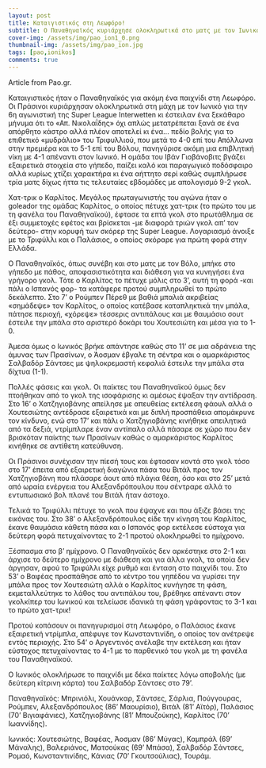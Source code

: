 ```yaml
---
layout: post
title: Καταιγιστικός στη Λεωφόρο!
subtitle: Ο Παναθηναϊκός κυριάρχησε ολοκληρωτικά στο ματς με τον Ιωνικό επικρατώντας 4-1
cover-img: /assets/img/pao_ion1_0.png
thumbnail-img: /assets/img/pao_ion.jpg
tags: [pao,ionikos]
comments: true
---
```

Article from Pao.gr.

Καταιγιστικός ήταν ο Παναθηναϊκός για ακόμη ένα παιχνίδι στη Λεωφόρο. Οι Πράσινοι κυριάρχησαν ολοκληρωτικά στη μάχη με τον Ιωνικό για την 6η αγωνιστική της Super League Interwetten κι έστειλαν ένα ξεκάθαρο μήνυμα ότι το «Απ. Νικολαΐδης» όχι απλώς μετατρέπεται ξανά σε ένα απόρθητο κάστρο αλλά πλέον αποτελεί κι ένα… πεδίο βολής για το επιθετικό «μυδράλιο» του Τριφυλλιού, που μετά το 4-0 επί του Απόλλωνα στην πρεμιέρα και το 5-1 επί του Βόλου, πανηγύρισε ακόμη μια επιβλητική νίκη με 4-1 απέναντι στον Ιωνικό. Η ομάδα του Ιβάν Γιοβάνοβιτς βγάζει εξαιρετικά στοιχεία στο γήπεδο, παίζει καλό και παραγωγικό ποδόσφαιρο αλλά κυρίως χτίζει χαρακτήρα κι ένα αήττητο σερί καθώς συμπλήρωσε τρία ματς δίχως ήττα τις τελευταίες εβδομάδες με απολογισμό 9-2 γκολ.

Χατ-τρικ ο Καρλίτος.
Μεγάλος πρωταγωνιστής του αγώνα ήταν ο goleador της ομάδας Καρλίτος, ο οποίος πέτυχε χατ-τρικ (το πρώτο του με τη φανέλα του Παναθηναϊκού), έφτασε τα επτά γκολ στο πρωτάθλημα σε έξι συμμετοχές εφέτος και βρίσκεται -με διαφορά τριών γκολ απ’ τον δεύτερο- στην κορυφή των σκόρερ της Super League. Λογαριασμό άνοιξε με το Τριφύλλι και ο Παλάσιος, ο οποίος σκόραρε για πρώτη φορά στην Ελλάδα.

Ο Παναθηναϊκός, όπως συνέβη και στο ματς με τον Βόλο, μπήκε στο γήπεδο με πάθος, αποφασιστικότητα και διάθεση για να κυνηγήσει ένα γρήγορο γκολ. Τότε ο Καρλίτος το πέτυχε μόλις στο 3’, αυτή τη φορά -και πάλι ο Ισπανός φορ- τα κατάφερε προτού συμπληρωθεί το πρώτο δεκάλεπτο. Στο 7’ ο Ρούμπεν Πέρεθ με βαθιά μπαλιά ακριβείας «σημάδεψε» τον Καρλίτος, ο οποίος κατέβασε καταπληκτικά την μπάλα, πάτησε περιοχή, «χόρεψε» τέσσερις αντιπάλους και με θαυμάσιο σουτ έστειλε την μπάλα στο αριστερό δοκάρι του Χουτεσιώτη και μέσα για το 1-0.

Άμεσα όμως ο Ιωνικός βρήκε απάντησε καθώς στο 11’ σε μια αδράνεια της άμυνας των Πρασίνων, ο Άοσμαν έβγαλε τη σέντρα και ο αμαρκάριστος Σαλβαδόρ Σάντσες με ψηλοκρεμαστή κεφαλιά έστειλε την μπάλα στα δίχτυα (1-1).

Πολλές φάσεις και γκολ.
Οι παίκτες του Παναθηναϊκού όμως δεν πτοήθηκαν από το γκολ της ισοφάρισης κι αμέσως έψαξαν την αντίδραση. Στο 16’ ο Χατζηγιοβάνης απείλησε με απευθείας εκτέλεση φάουλ αλλά ο Χουτεσιώτης αντέδρασε εξαιρετικά και με διπλή προσπάθεια απομάκρυνε τον κίνδυνο, ενώ στο 17’ και πάλι ο Χατζηγιοβάνης κινήθηκε απειλητικά από τα δεξιά, ντρίμπλαρε έναν αντίπαλο αλλά πάσαρε σε χώρο που δεν βρισκόταν παίκτης των Πρασίνων καθώς ο αμαρκάριστος Καρλίτος κινήθηκε σε αντίθετη κατεύθυνση.

Οι Πράσινοι συνέχισαν την πίεσή τους και έφτασαν κοντά στο γκολ τόσο στο 17’ έπειτα από εξαιρετική διαγώνια πάσα του Βιτάλ προς τον Χατζηγιοβάνη που πλάσαρε άουτ από πλάγια θέση, όσο και στο 25’ μετά από ωραία ενέργεια του Αλεξανδρόπουλου που σέντραρε αλλά το εντυπωσιακό βολ πλανέ του Βιτάλ ήταν άστοχο.

Τελικά το Τριφύλλι πέτυχε το γκολ που έψαχνε και που άξιζε βάσει της εικόνας του. Στο 38’ ο Αλεξανδρόπουλος είδε την κίνηση του Καρλίτος, έκανε θαυμάσια κάθετη πάσα και ο Ισπανός φορ εκτέλεσε εύστοχα για δεύτερη φορά πετυχαίνοντας το 2-1 προτού ολοκληρωθεί το ημίχρονο.

Ξέσπασμα στο β’ ημίχρονο.
Ο Παναθηναϊκός δεν αρκέστηκε στο 2-1 και άρχισε το δεύτερο ημίχρονο με διάθεση και για άλλα γκολ, τα οποία δεν άργησαν, αφού το Τριφύλλι είχε ρυθμό και ένταση στο παιχνίδι του. Στο 53’ ο Βαφέας προσπάθησε από το κέντρο του γηπέδου να γυρίσει την μπάλα προς τον Χουτεσιώτη αλλά ο Καρλίτος κυνήγησε τη φάση, εκμεταλλεύτηκε το λάθος του αντιπάλου του, βρέθηκε απέναντι στον γκολκίπερ του Ιωνικού και τελείωσε ιδανικά τη φάση γράφοντας το 3-1 και το πρώτο χατ-τρικ!

Προτού κοπάσουν οι πανηγυρισμοί στη Λεωφόρο, ο Παλάσιος έκανε εξαιρετική ντρίμπλα, απέφυγε τον Κωνσταντινίδη, ο οποίος τον ανέτρεψε εντός περιοχής. Στο 54’ ο Αργεντινός ανέλαβε την εκτέλεση και ήταν εύστοχος πετυχαίνοντας το 4-1 με το παρθενικό του γκολ με τη φανέλα του Παναθηναϊκού.

Ο Ιωνικός ολοκλήρωσε το παιχνίδι με δέκα παίκτες λόγω αποβολής (με δεύτερη κίτρινη κάρτα) του Σαλβαδόρ Σάντσες στο 79’.

Παναθηναϊκός: Μπρινιόλι, Χουάνκαρ, Σάντσες, Σάρλια, Πούγγουρας, Ρούμπεν, Αλεξανδρόπουλος (86’ Μαουρίσιο), Βιτάλ (81’ Αϊτόρ), Παλάσιος (70’ Βιγιαφάνιες), Χατζηγιοβάνης (81’ Μπουζούκης), Καρλίτος (70’ Ιωαννίδης).

Ιωνικός: Χουτεσιώτης, Βαφέας, Άοσμαν (86’ Μύγας), Καμπράλ (69’ Μάναλης), Βαλεριάνος, Ματσούκας (69’ Μπάσα), Σαλβαδόρ Σάντσες, Ρομαό, Κωνσταντινίδης, Κάνιας (70’ Γκουτσούλιας), Τουράμ.

